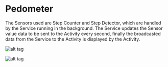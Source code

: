 # Pedometer
The Sensors used are Step Counter and Step Detector, which are handled by the Service running in the background. The Service updates the Sensor value data to be sent to the Activity every second, finally the broadcasted data from the Service to the Activity is displayed by the Activity.

![alt tag](http://i.imgur.com/eVLJKBA.png "App Screenshot")

![alt tag](https://github.com/SenSaa/Pedometer/blob/master/app/src/main/assets/pedometer_gif2.gif?raw=true "App Screenshot")

